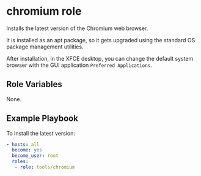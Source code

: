 # chromium role

Installs the latest version of the Chromium web browser.

It is installed as an apt package, so it gets upgraded using the
standard OS package management utilities.

After installation, in the XFCE desktop, you can change the default
system browser with the GUI application `Preferred Applications`.

## Role Variables

None.

## Example Playbook

To install the latest version:

```yaml
- hosts: all
  become: yes
  become_user: root
  roles:
   - role: tools/chromium
```
